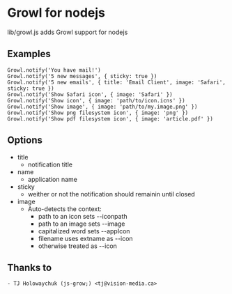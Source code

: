 
# Growl for nodejs

lib/growl.js adds Growl support for nodejs

## Examples

    Growl.notify('You have mail!')
    Growl.notify('5 new messages', { sticky: true })
    Growl.notify('5 new emails', { title: 'Email Client', image: 'Safari', sticky: true })
    Growl.notify('Show Safari icon', { image: 'Safari' })
    Growl.notify('Show icon', { image: 'path/to/icon.icns' })
    Growl.notify('Show image', { image: 'path/to/my.image.png' })
    Growl.notify('Show png filesystem icon', { image: 'png' })
    Growl.notify('Show pdf filesystem icon', { image: 'article.pdf' })

## Options

  - title
    - notification title
  - name
    - application name
  - sticky
    - weither or not the notification should remainin until closed
  - image
    - Auto-detects the context:
      - path to an icon sets --iconpath
      - path to an image sets --image
      - capitalized word sets --appIcon
      - filename uses extname as --icon
      - otherwise treated as --icon
      
## Thanks to
	- TJ Holowaychuk (js-grow;) <tj@vision-media.ca>